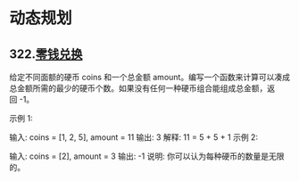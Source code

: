 # 动态规划

## 322.[零钱兑换](https://leetcode-cn.com/problems/coin-change/)
给定不同面额的硬币 coins 和一个总金额 amount。编写一个函数来计算可以凑成总金额所需的最少的硬币个数。如果没有任何一种硬币组合能组成总金额，返回 -1。

示例 1:

  输入: coins = [1, 2, 5], amount = 11
  输出: 3 
  解释: 11 = 5 + 5 + 1
示例 2:

  输入: coins = [2], amount = 3
  输出: -1
说明:
你可以认为每种硬币的数量是无限的。
